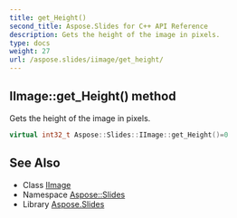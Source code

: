 ```yaml
---
title: get_Height()
second_title: Aspose.Slides for C++ API Reference
description: Gets the height of the image in pixels.
type: docs
weight: 27
url: /aspose.slides/iimage/get_height/
---
```

## IImage::get_Height() method


Gets the height of the image in pixels.

```cpp
virtual int32_t Aspose::Slides::IImage::get_Height()=0
```

## See Also

* Class [IImage](../)
* Namespace [Aspose::Slides](../../)
* Library [Aspose.Slides](../../../)